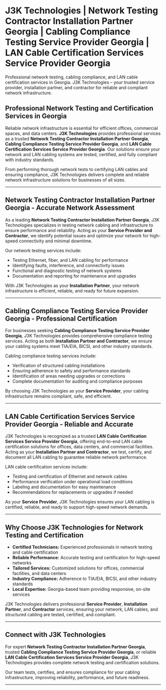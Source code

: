 
# J3K Technologies | Network Testing Contractor Installation Partner Georgia | Cabling Compliance Testing Service Provider Georgia | LAN Cable Certification Services Service Provider Georgia

Professional network testing, cabling compliance, and LAN cable certification services in Georgia. J3K Technologies – your trusted service provider, installation partner, and contractor for reliable and compliant network infrastructure.


## Professional Network Testing and Certification Services in Georgia

Reliable network infrastructure is essential for efficient offices, commercial spaces, and data centers. **J3K Technologies** provides professional services as a trusted **Network Testing Contractor Installation Partner Georgia**, **Cabling Compliance Testing Service Provider Georgia**, and **LAN Cable Certification Services Service Provider Georgia**. Our solutions ensure your network and LAN cabling systems are tested, certified, and fully compliant with industry standards.

From performing thorough network tests to certifying LAN cables and ensuring compliance, J3K Technologies delivers complete and reliable network infrastructure solutions for businesses of all sizes.

---

## Network Testing Contractor Installation Partner Georgia - Accurate Network Assessment

As a leading **Network Testing Contractor Installation Partner Georgia**, J3K Technologies specializes in testing network cabling and infrastructure to ensure performance and reliability. Acting as your **Service Provider and Contractor**, we identify potential issues and optimize your network for high-speed connectivity and minimal downtime.

Our network testing services include:
- Testing Ethernet, fiber, and LAN cabling for performance  
- Identifying faults, interference, and connectivity issues  
- Functional and diagnostic testing of network systems  
- Documentation and reporting for maintenance and upgrades  

With J3K Technologies as your **Installation Partner**, your network infrastructure is efficient, reliable, and ready for future expansion.

---

## Cabling Compliance Testing Service Provider Georgia - Professional Certification

For businesses seeking **Cabling Compliance Testing Service Provider Georgia**, J3K Technologies provides comprehensive compliance testing services. Acting as both **Installation Partner and Contractor**, we ensure your cabling systems meet TIA/EIA, BICSI, and other industry standards.

Cabling compliance testing services include:
- Verification of structured cabling installations  
- Ensuring adherence to safety and performance standards  
- Identification of areas needing upgrades or corrections  
- Complete documentation for auditing and compliance purposes  

By choosing J3K Technologies as your **Service Provider**, your cabling infrastructure remains compliant, safe, and efficient.

---

## LAN Cable Certification Services Service Provider Georgia - Reliable and Accurate

J3K Technologies is recognized as a trusted **LAN Cable Certification Services Service Provider Georgia**, offering end-to-end LAN cable certification solutions for offices, data centers, and commercial facilities. Acting as your **Installation Partner and Contractor**, we test, certify, and document all LAN cabling to guarantee reliable network performance.

LAN cable certification services include:
- Testing and certification of Ethernet and network cables  
- Performance verification under operational load conditions  
- Labeling and documentation for easy maintenance  
- Recommendations for replacements or upgrades if needed  

As your **Service Provider**, J3K Technologies ensures your LAN cabling is certified, reliable, and ready to support high-speed network demands.

---

## Why Choose J3K Technologies for Network Testing and Certification

- **Certified Technicians:** Experienced professionals in network testing and cable certification  
- **Reliable Performance:** Accurate testing and certification for high-speed networks  
- **Tailored Services:** Customized solutions for offices, commercial facilities, and data centers  
- **Industry Compliance:** Adherence to TIA/EIA, BICSI, and other industry standards  
- **Local Expertise:** Georgia-based team providing responsive, on-site services  

J3K Technologies delivers professional **Service Provider**, **Installation Partner**, and **Contractor** services, ensuring your network, LAN cables, and structured cabling are tested, certified, and compliant.

---

## Connect with J3K Technologies

For expert **Network Testing Contractor Installation Partner Georgia**, trusted **Cabling Compliance Testing Service Provider Georgia**, or reliable **LAN Cable Certification Services Service Provider Georgia**, J3K Technologies provides complete network testing and certification solutions.

Our team tests, certifies, and ensures compliance for your cabling infrastructure, improving reliability, performance, and future readiness.

---
